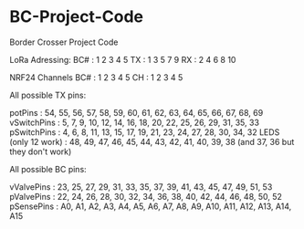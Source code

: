 # BC-Project-Code
Border Crosser Project Code

LoRa Adressing:
BC# : 1 2 3 4  5
TX  : 1 3 5 7  9
RX  : 2 4 6 8 10

NRF24 Channels
BC# : 1 2 3 4  5 
CH  : 1 2 3 4  5

All possible TX pins:

potPins     : 54, 55, 56, 57, 58, 59, 60, 61, 62, 63, 64, 65, 66, 67, 68, 69
vSwitchPins :  5,  7,  9, 10, 12, 14, 16, 18, 20, 22, 25, 26, 29, 31, 35, 33
pSwitchPins :  4,  6,  8, 11, 13, 15, 17, 19, 21, 23, 24, 27, 28, 30, 34, 32
LEDS (only 12 work) : 48, 49, 47, 46, 45, 44, 43, 42, 41, 40, 39, 38 (and 37, 36 but they don't work)

All possible BC pins:

vValvePins : 23, 25, 27, 29, 31, 33, 35, 37, 39, 41, 43,   45,  47,  49,  51,  53
pValvePins : 22, 24, 26, 28, 30, 32, 34, 36, 38, 40, 42,   44,  46,  48,  50,  52
pSensePins : A0, A1, A2, A3, A4, A5, A6, A7, A8, A9, A10, A11, A12, A13, A14, A15
